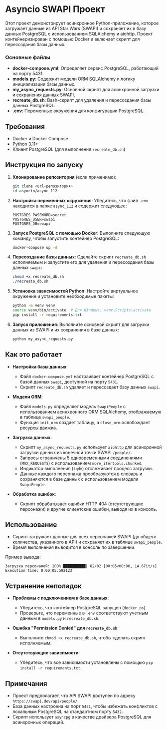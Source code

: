 # Asyncio SWAPI Проект

Этот проект демонстрирует асинхронное Python-приложение, которое загружает данные из API Star Wars (SWAPI) и сохраняет их в базу данных PostgreSQL с использованием SQLAlchemy и aiohttp. Проект контейнеризирован с помощью Docker и включает скрипт для пересоздания базы данных.

### Основные файлы

- **docker-compose.yml**: Определяет сервис PostgreSQL, работающий на порту 5431.
- **models.py**: Содержит модели ORM SQLAlchemy и логику инициализации базы данных.
- **my_async_requests.py**: Основной скрипт для асинхронной загрузки и сохранения данных SWAPI.
- **recreate_db.sh**: Bash-скрипт для удаления и пересоздания базы данных PostgreSQL.
- **.env**: Переменные окружения для конфигурации PostgreSQL.

## Требования

- Docker и Docker Compose
- Python 3.11+
- Клиент PostgreSQL (для выполнения `recreate_db.sh`)

## Инструкция по запуску

1. **Клонирование репозитория** (если применимо):

   ```bash
   git clone <url-репозитория>
   cd asyncio/async_112
   ```
2. **Настройка переменных окружения**:
   Убедитесь, что файл `.env` находится в папке `async_112` и содержит следующее:

   ```
   POSTGRES_PASSWORD=secret
   POSTGRES_USER=swapi
   POSTGRES_DB=swapi
   ```
3. **Запуск PostgreSQL с помощью Docker**:
   Выполните следующую команду, чтобы запустить контейнер PostgreSQL:

   ```bash
   docker-compose up -d
   ```
4. **Пересоздание базы данных**:
   Сделайте скрипт `recreate_db.sh` исполняемым и запустите его для удаления и пересоздания базы данных `swapi`:

   ```bash
   chmod +x recreate_db.sh
   ./recreate_db.sh
   ```
5. **Установка зависимостей Python**:
   Настройте виртуальное окружение и установите необходимые пакеты:

   ```bash
   python -m venv venv
   source venv/bin/activate  # Для Windows: venv\Scripts\activate
   pip install -r requirements.txt
   ```
6. **Запуск приложения**:
   Выполните основной скрипт для загрузки данных из SWAPI и их сохранения в базе данных:

   ```bash
   python my_async_requests.py
   ```

## Как это работает

- **Настройка базы данных**:

  - Файл `docker-compose.yml` настраивает контейнер PostgreSQL с базой данных `swapi`, доступной на порту `5431`.
  - Скрипт `recreate_db.sh` удаляет и пересоздает базу данных `swapi`.
- **Модели ORM**:

  - Файл `models.py` определяет модель `SwapiPeople` с использованием асинхронного ORM SQLAlchemy, отображаемую в таблице `swapi_people`.
  - Функция `init_orm` создает таблицу, а `close_orm` освобождает ресурсы движка.
- **Загрузка данных**:

  - Скрипт `my_async_requests.py` использует `aiohttp` для асинхронной загрузки данных из конечной точки SWAPI `/people/`.
  - Запросы ограничены 5 одновременными соединениями (`MAX_REQUESTS`) с использованием `more_itertools.chunked`.
  - Индикатор выполнения (`tqdm`) отслеживает процесс загрузки.
  - Данные каждого персонажа преобразуются в словарь и сохраняются в базе данных с использованием модели `SwapiPeople`.
- **Обработка ошибок**:

  - Скрипт обрабатывает ошибки HTTP 404 (отсутствующие персонажи) и другие клиентские ошибки, выводя их в консоль.

## Использование

- Скрипт загружает данные для всех персонажей SWAPI (до общего количества, указанного в API) и сохраняет их в таблице `swapi_people`.
- Время выполнения выводится в консоль по завершении.

Пример вывода:

```
Загрузка персонажей: 100%|██████████| 82/82 [00:05<00:00, 14.67it/s]
Execution time: 0:00:05.592123
```

## Устранение неполадок

- **Проблемы с подключением к базе данных**:

  - Убедитесь, что контейнер PostgreSQL запущен (`docker ps`).
  - Проверьте, что переменные в `.env` соответствуют учетным данным в `models.py` и `recreate_db.sh`.
- **Ошибка "Permission Denied" для `recreate_db.sh`**:

  - Выполните `chmod +x recreate_db.sh`, чтобы сделать скрипт исполняемым.
- **Отсутствующие зависимости**:

  - Убедитесь, что все зависимости установлены с помощью `pip install -r requirements.txt`.

## Примечания

- Проект предполагает, что API SWAPI доступен по адресу `https://swapi.dev/api/people/`.
- База данных настроена на порт `5431`, чтобы избежать конфликтов с локальным PostgreSQL на стандартном порту `5432`.
- Скрипт использует `asyncpg` в качестве драйвера PostgreSQL для асинхронных операций.
